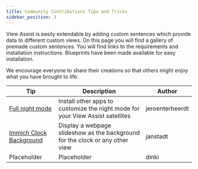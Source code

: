 ```yaml
---
title: Community Contributions Tips and Tricks
sidebar_position: 3
---
```


View Assist is easily extendable by adding custom sentences which provide data to different custom views. On this page you will find a gallery of premade custom sentences. You will find links to the requirements and installation instructions. Blueprints have been made available for easy installation. 

We encourage everyone to share their creations so that others might enjoy what you have brought to life.

| Tip | Description | Author |
| --- | ----------- | ------ |
| [Full night mode](./full-night-mode.md) | Install other apps to customize the night mode for your View Assist satellites | jeroenterheerdt |
| [Immich Clock Background](./immich_clock_background.md) | Display a webpage slideshow as the background for the clock or any other view | janstadt |
| Placeholder | Placeholder | dinki |
